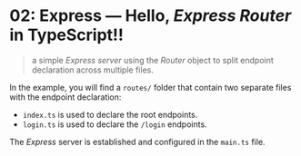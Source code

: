 # 02: Express &mdash; Hello, *Express Router* in TypeScript!!
> a simple *Express server* using the *Router* object to split endpoint declaration across multiple files.

In the example, you will find a `routes/` folder that contain two separate files with the endpoint declaration:
+ `index.ts` is used to declare the root endpoints.
+ `login.ts` is used to declare the `/login` endpoints.

The *Express* server is established and configured in the `main.ts` file.